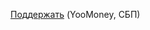<a href="https://www.tinkoff.ru/rm/r_afXMPuHabr.vekIVrEZDY/sHYeo56151">Поддержать</a> (YooMoney, СБП)
